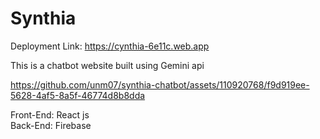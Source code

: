 # Synthia

Deployment Link: https://cynthia-6e11c.web.app

This is a chatbot website built using Gemini api


https://github.com/unm07/synthia-chatbot/assets/110920768/f9d919ee-5628-4af5-8a5f-46774d8b8dda

Front-End: React js\
Back-End: Firebase
